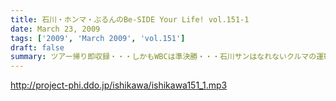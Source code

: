 ```yaml
---
title: 石川・ホンマ・ぶるんのBe-SIDE Your Life! vol.151-1
date: March 23, 2009
tags: ['2009', 'March 2009', 'vol.151']
draft: false
summary: ツアー帰り即収録・・・しかもWBCは準決勝・・・石川サンはなれないクルマの運転でしたがはたして東海地方は揺れたのか！？NAMAE
---
```


http://project-phi.ddo.jp/ishikawa/ishikawa151_1.mp3